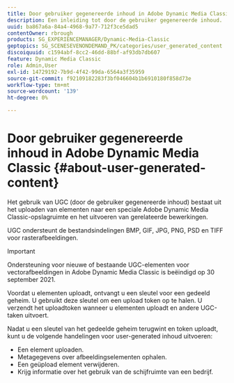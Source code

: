 ```yaml
---
title: Door gebruiker gegenereerde inhoud in Adobe Dynamic Media Classic
description: Een inleiding tot door de gebruiker gegenereerde inhoud.
uuid: ba867a6a-84a4-4968-9a77-712f3ce5dad5
contentOwner: rbrough
products: SG_EXPERIENCEMANAGER/Dynamic-Media-Classic
geptopics: SG_SCENESEVENONDEMAND_PK/categories/user_generated_content
discoiquuid: c1594abf-8cc2-46dd-88bf-af93db7db607
feature: Dynamic Media Classic
role: Admin,User
exl-id: 14729192-7b9d-4f42-99da-6564a3f35959
source-git-commit: f92109182283f3bf046604b1b6910180f858d73e
workflow-type: tm+mt
source-wordcount: '139'
ht-degree: 0%

---
```


# Door gebruiker gegenereerde inhoud in Adobe Dynamic Media Classic {#about-user-generated-content}

Het gebruik van UGC (door de gebruiker gegenereerde inhoud) bestaat uit het uploaden van elementen naar een speciale Adobe Dynamic Media Classic-opslagruimte en het uitvoeren van gerelateerde bewerkingen.

UGC ondersteunt de bestandsindelingen BMP, GIF, JPG, PNG, PSD en TIFF voor rasterafbeeldingen.
<!-- * Vector: AI, EPS (EPS files from Adobe Illustrator 2018 are not supported), PDF (only when the PDF file is previously opened and saved in Adobe Illustrator CS6) -->

>[!IMPORTANT]
>
>Ondersteuning voor nieuwe of bestaande UGC-elementen voor vectorafbeeldingen in Adobe Dynamic Media Classic is beëindigd op 30 september 2021.

Voordat u elementen uploadt, ontvangt u een sleutel voor een gedeeld geheim. U gebruikt deze sleutel om een upload token op te halen. U verzendt het uploadtoken wanneer u elementen uploadt en andere UGC-taken uitvoert.

Nadat u een sleutel van het gedeelde geheim terugwint en token uploadt, kunt u de volgende handelingen voor user-generated inhoud uitvoeren:

* Een element uploaden.
* Metagegevens over afbeeldingselementen ophalen.
* Een geüpload element verwijderen.
* Krijg informatie over het gebruik van de schijfruimte van een bedrijf.
